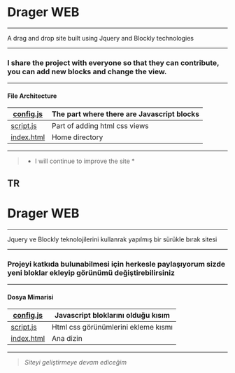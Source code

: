 # Drager WEB

------------
A drag and drop site built using Jquery and Blockly technologies


------------

### I share the project with everyone so that they can contribute, you can add new blocks and change the view.

------------
#### File Architecture
|[config.js](https://github.com/spaceyour/dragerweb/blob/main/config.js)|The part where there are Javascript blocks   |
| ------------ | ------------ |
| [script.js](https://github.com/spaceyour/dragerweb/blob/main/script.js)| Part of adding html css views |
|[index.html](https://github.com/spaceyour/dragerweb/blob/main/index.html)|Home directory    |


------------
> * I will continue to improve the site * 
> 

## TR
 
 # Drager WEB

------------
Jquery ve Blockly teknolojilerini kullanrak yapılmış bir sürükle bırak sitesi


------------

### Projeyi katkıda bulunabilmesi için  herkesle paylaşıyorum sizde yeni bloklar ekleyip görünümü değiştirebilirsiniz

------------
#### Dosya Mimarisi
|[config.js](https://github.com/spaceyour/dragerweb/blob/main/config.js)|Javascript bloklarını olduğu kısım  |
| ------------ | ------------ |
| [script.js](https://github.com/spaceyour/dragerweb/blob/main/script.js)| Html css görünümlerini ekleme kısmı|
|[index.html](https://github.com/spaceyour/dragerweb/blob/main/index.html)|Ana dizin   |

------------
> *Siteyi geliştirmeye devam ediceğim*
